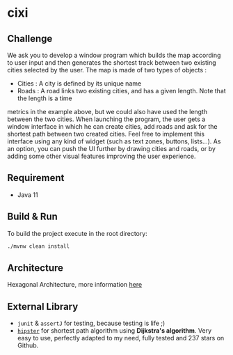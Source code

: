 # cixi

## Challenge

We ask you to develop a window program which builds the map according to user input and then generates the shortest track between two existing cities selected by the user. The map is made of two types of objects :
- Cities​ : A city is defined by its unique name
- Roads : A road links two existing cities, and has a given length. Note that the length is a time

metrics in the example above, but we could also have used the length between the two cities.
When launching the program, the user gets a window interface in which he can create cities, add roads and ask for the shortest path between two created cities. Feel free to implement this interface using any kind of widget (such as text zones, buttons, lists...). As an option, you can push the UI further by drawing cities and roads, or by adding some other visual features improving the user experience.

## Requirement

* Java 11 

## Build & Run

To build the project execute in the root directory: 

```bash
./mvnw clean install
```

## Architecture

Hexagonal Architecture,  more information [here]()

## External Library

- `junit` & `assertJ` for testing, because testing is life ;)
- [`hipster`](https://github.com/citiususc/hipster) for shortest path algorithm using **Dijkstra's algorithm**. Very easy to use, perfectly adapted to my need, fully tested and 237 stars on Github.
